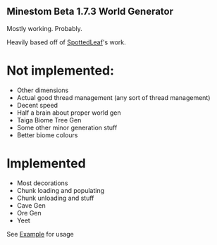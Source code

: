 ## Minestom Beta 1.7.3 World Generator
Mostly working. Probably.

Heavily based off of [SpottedLeaf](https://github.com/Spottedleaf/OldGenerator)'s work.

# Not implemented:
- Other dimensions
- Actual good thread management (any sort of thread management)
- Decent speed
- Half a brain about proper world gen
- Taiga Biome Tree Gen
- Some other minor generation stuff
- Better biome colours

# Implemented
- Most decorations
- Chunk loading and populating
- Chunk unloading and stuff
- Cave Gen
- Ore Gen
- Yeet


See [Example](https://github.com/RealGatt/Minestom173WorldGen/blob/master/src/main/java/space/gatt/minestom173worldgen/Example.java) for usage
